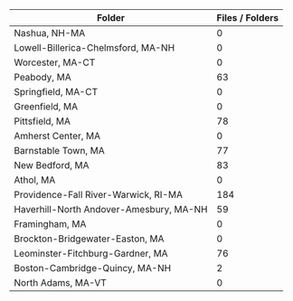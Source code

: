 | Folder                                  |   Files / Folders |
|-----------------------------------------|-------------------|
| Nashua, NH-MA                           |                 0 |
| Lowell-Billerica-Chelmsford, MA-NH      |                 0 |
| Worcester, MA-CT                        |                 0 |
| Peabody, MA                             |                63 |
| Springfield, MA-CT                      |                 0 |
| Greenfield, MA                          |                 0 |
| Pittsfield, MA                          |                78 |
| Amherst Center, MA                      |                 0 |
| Barnstable Town, MA                     |                77 |
| New Bedford, MA                         |                83 |
| Athol, MA                               |                 0 |
| Providence-Fall River-Warwick, RI-MA    |               184 |
| Haverhill-North Andover-Amesbury, MA-NH |                59 |
| Framingham, MA                          |                 0 |
| Brockton-Bridgewater-Easton, MA         |                 0 |
| Leominster-Fitchburg-Gardner, MA        |                76 |
| Boston-Cambridge-Quincy, MA-NH          |                 2 |
| North Adams, MA-VT                      |                 0 |
